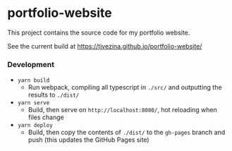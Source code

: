 # portfolio-website

This project contains the source code for my portfolio website.

See the current build at https://tjvezina.github.io/portfolio-website/

### Development

- `yarn build`
  - Run webpack, compiling all typescript in `./src/` and outputting the results to `./dist/`
- `yarn serve`
  - Build, then serve on `http://localhost:8080/`, hot reloading when files change
- `yarn deploy`
  - Build, then copy the contents of `./dist/` to the `gh-pages` branch and push (this updates the GitHub Pages site)
